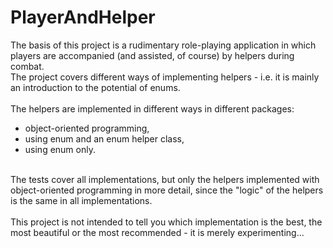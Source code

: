# PlayerAndHelper

The basis of this project is a rudimentary role-playing application in which players are accompanied (and assisted, of course) by helpers during combat.
<br>
The project covers different ways of implementing helpers - i.e. it is mainly an introduction to the potential of enums.
<br><br>
The helpers are implemented in different ways in different packages:
<ul>
<li>object-oriented programming,</li>
<li>using enum and an enum helper class,</li>
<li>using enum only.</li>
</ul>
<br>
The tests cover all implementations, but only the helpers implemented with object-oriented programming in more detail, since the "logic" of the helpers is the same in all implementations.
<br><br>
This project is not intended to tell you which implementation is the best, the most beautiful or the most recommended - it is merely experimenting...
